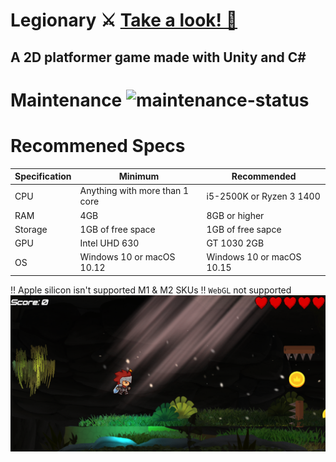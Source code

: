 # Legionary ⚔️ <a href="https://youtu.be/WG0DcoSDQ34">Take a look! 👀</a>
## A 2D platformer game made with Unity and C#
# Maintenance ![maintenance-status](https://img.shields.io/badge/maintenance-passively--maintained-yellowgreen.svg)
# Recommened Specs
| Specification     | Minimum                          | Recommended                     |
|-------------------|----------------------------------|---------------------------------|
| CPU               | Anything with more than 1 core   | i5-2500K or Ryzen 3 1400        |
| RAM               | 4GB                              | 8GB or higher                   |
| Storage           | 1GB of free space                | 1GB of free sapce               |
| GPU               | Intel UHD 630                    | GT 1030 2GB                     |
| OS                | Windows 10 or macOS 10.12        | Windows 10 or macOS 10.15       |

‼️ Apple silicon isn't supported M1 & M2 SKUs
‼️ `WebGL` not supported
![Screenshot](2d.png)
